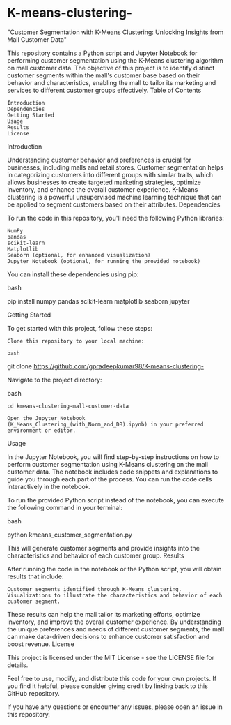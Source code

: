 # K-means-clustering-
"Customer Segmentation with K-Means Clustering: Unlocking Insights from Mall Customer Data"


This repository contains a Python script and Jupyter Notebook for performing customer segmentation using the K-Means clustering algorithm on mall customer data. The objective of this project is to identify distinct customer segments within the mall's customer base based on their behavior and characteristics, enabling the mall to tailor its marketing and services to different customer groups effectively.
Table of Contents

    Introduction
    Dependencies
    Getting Started
    Usage
    Results
    License

Introduction

Understanding customer behavior and preferences is crucial for businesses, including malls and retail stores. Customer segmentation helps in categorizing customers into different groups with similar traits, which allows businesses to create targeted marketing strategies, optimize inventory, and enhance the overall customer experience. K-Means clustering is a powerful unsupervised machine learning technique that can be applied to segment customers based on their attributes.
Dependencies

To run the code in this repository, you'll need the following Python libraries:

    NumPy
    pandas
    scikit-learn
    Matplotlib
    Seaborn (optional, for enhanced visualization)
    Jupyter Notebook (optional, for running the provided notebook)

You can install these dependencies using pip:

bash

pip install numpy pandas scikit-learn matplotlib seaborn jupyter

Getting Started

To get started with this project, follow these steps:

    Clone this repository to your local machine:

    bash

git clone https://github.com/gpradeepkumar98/K-means-clustering-

Navigate to the project directory:

bash

    cd kmeans-clustering-mall-customer-data

    Open the Jupyter Notebook (K_Means_Clustering_(with_Norm_and_DB).ipynb) in your preferred environment or editor.

Usage

In the Jupyter Notebook, you will find step-by-step instructions on how to perform customer segmentation using K-Means clustering on the mall customer data. The notebook includes code snippets and explanations to guide you through each part of the process. You can run the code cells interactively in the notebook.

To run the provided Python script instead of the notebook, you can execute the following command in your terminal:

bash

python kmeans_customer_segmentation.py

This will generate customer segments and provide insights into the characteristics and behavior of each customer group.
Results

After running the code in the notebook or the Python script, you will obtain results that include:

    Customer segments identified through K-Means clustering.
    Visualizations to illustrate the characteristics and behavior of each customer segment.

These results can help the mall tailor its marketing efforts, optimize inventory, and improve the overall customer experience. By understanding the unique preferences and needs of different customer segments, the mall can make data-driven decisions to enhance customer satisfaction and boost revenue.
License

This project is licensed under the MIT License - see the LICENSE file for details.

Feel free to use, modify, and distribute this code for your own projects. If you find it helpful, please consider giving credit by linking back to this GitHub repository.

If you have any questions or encounter any issues, please open an issue in this repository.
